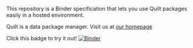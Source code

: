 This repository is a Binder specification that lets you use Quilt packages easily in a hosted environment.

Quilt is a data package manager. Visit us at [our homepage](http://quiltdata.com)

Click this badge to try it out! [![Binder](https://mybinder.org/badge.svg)](https://mybinder.org/v2/gh/meffij/reproducible-ml/binder_example?filepath=index.ipynb)

